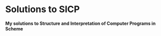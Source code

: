 # Solutions to SICP
**My solutions to Structure and Interpretation of Computer Programs in Scheme**
